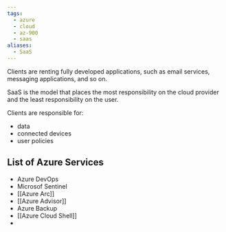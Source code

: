 ```yaml
---
tags:
  - azure
  - cloud
  - az-900
  - saas
aliases:
  - SaaS
---
```

Clients are renting fully developed applications, such as email services, messaging applications, and so on.

SaaS is the model that places the most responsibility on the cloud provider and the least responsibility on the user.

Clients are responsible for:

- data
- connected devices
- user policies

## List of Azure Services

- Azure DevOps
- Microsof Sentinel
- [[Azure Arc]]
- [[Azure Advisor]]
- Azure Backup
- [[Azure Cloud Shell]]
-
